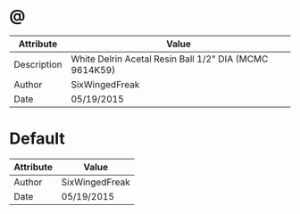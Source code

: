 # @
| Attribute | Value |
| ---  | ---     |
| Description | White Delrin Acetal Resin Ball 1/2&quot; DIA (MCMC 9614K59) |
| Author | SixWingedFreak |
| Date | 05/19/2015 |
# Default
| Attribute | Value |
| ---  | ---     |
| Author | SixWingedFreak |
| Date | 05/19/2015 |
